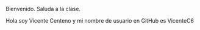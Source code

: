 Bienvenido. Saluda a la clase.

Hola soy Vicente Centeno y mi nombre de usuario en GitHub es VicenteC6
